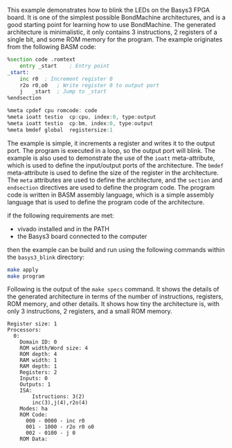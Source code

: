  This example demonstrates how to blink the LEDs on the Basys3 FPGA board. It is one of the simplest possible BondMachine architectures, and is a good starting point for learning how to use BondMachine. The generated architecture is minimalistic, it only contains 3 instructions, 2 registers of a single bit, and some ROM memory for the program. The example originates from the following BASM code:

```asm
%section code .romtext
	entry _start    ; Entry point
_start:
	inc	r0	; Increment register 0
	r2o	r0,o0	; Write register 0 to output port
	j	_start	; Jump to _start
%endsection

%meta cpdef	cpu	romcode: code
%meta ioatt	testio	cp:cpu, index:0, type:output
%meta ioatt	testio	cp:bm, index:0, type:output
%meta bmdef	global	registersize:1
```

The example is simple, it increments a register and writes it to the output port. The program is executed in a loop, so the output port will blink. The example is also used to demonstrate the use of the `ioatt` meta-attribute, which is used to define the input/output ports of the architecture. The `bmdef` meta-attribute is used to define the size of the register in the architecture. The `meta` attributes are used to define the architecture, and the `section` and `endsection` directives are used to define the program code. The program code is written in BASM assembly language, which is a simple assembly language that is used to define the program code of the architecture.

if the following requirements are met:
 - vivado installed and in the PATH
 - the Basys3 board connected to the computer

then the example can be build and run using the following commands within the `basys3_blink` directory:

```bash
make apply
make program
```

Following is the output of the `make specs` command. It shows the details of the generated architecture in terms of the number of instructions, registers, ROM memory, and other details.
It shows how tiny the architecture is, with only 3 instructions, 2 registers, and a small ROM memory.

```text
Register size: 1
Processors:
  0:
    Domain ID: 0
    ROM width/Word size: 4
    ROM depth: 4
    RAM width: 1
    RAM depth: 1
    Registers: 2
    Inputs: 0
    Outputs: 1
    ISA:
        Istructions: 3(2)
        inc(3),j(4),r2o(4)
    Modes: ha
    ROM Code:
      000 - 0000 - inc r0
      001 - 1000 - r2o r0 o0
      002 - 0100 - j 0
    ROM Data:
```